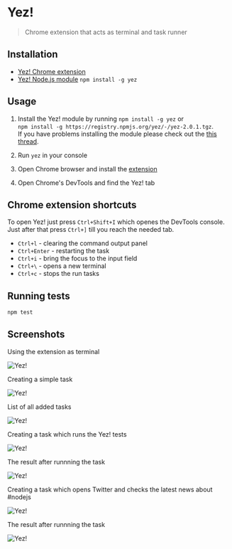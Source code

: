 # Yez!

> Chrome extension that acts as terminal and task runner

## Installation

* [Yez! Chrome extension](https://chrome.google.com/webstore/detail/yez/acbhddemkmodoahhmnphpcfmcfgpjmap)
* [Yez! Node.js module](https://github.com/krasimir/yez) `npm install -g yez`

## Usage

1. Install the Yez! module by running `npm install -g yez` or<br />`npm install -g https://registry.npmjs.org/yez/-/yez-2.0.1.tgz`.<br />If you have problems installing the module please check out the [this thread](https://github.com/krasimir/yez/issues/1).

2. Run `yez` in your console

3. Open Chrome browser and install the [extension](https://chrome.google.com/webstore/detail/yez/acbhddemkmodoahhmnphpcfmcfgpjmap)

4. Open Chrome's DevTools and find the Yez! tab

## Chrome extension shortcuts

To open Yez! just press `Ctrl+Shift+I` which openes the DevTools console. Just after that press `Ctrl+]` till you reach the needed tab.

* `Ctrl+l` - clearing the command output panel
* `Ctrl+Enter` - restarting the task
* `Ctrl+i` - bring the focus to the input field
* `Ctrl+\` - opens a new terminal
* `Ctrl+c` - stops the run tasks

## Running tests

```js
npm test
```

## Screenshots

Using the extension as terminal

![Yez!](http://krasimirtsonev.com/blog/articles/ChromeKilledTheTerminal/imgs/yez_01.gif)

Creating a simple task

![Yez!](http://krasimirtsonev.com/blog/articles/ChromeKilledTheTerminal/imgs/yez_02.gif)

List of all added tasks

![Yez!](http://work.krasimirtsonev.com/git/yez/yez-screenshot-1.jpg)

Creating a task which runs the Yez! tests

![Yez!](http://work.krasimirtsonev.com/git/yez/yez-screenshot-2.jpg)

The result after runnning the task

![Yez!](http://work.krasimirtsonev.com/git/yez/yez-screenshot-5.jpg)

Creating a task which opens Twitter and checks the latest news about #nodejs

![Yez!](http://work.krasimirtsonev.com/git/yez/yez-screenshot-3.jpg)

The result after runnning the task

![Yez!](http://work.krasimirtsonev.com/git/yez/yez-screenshot-4.jpg)